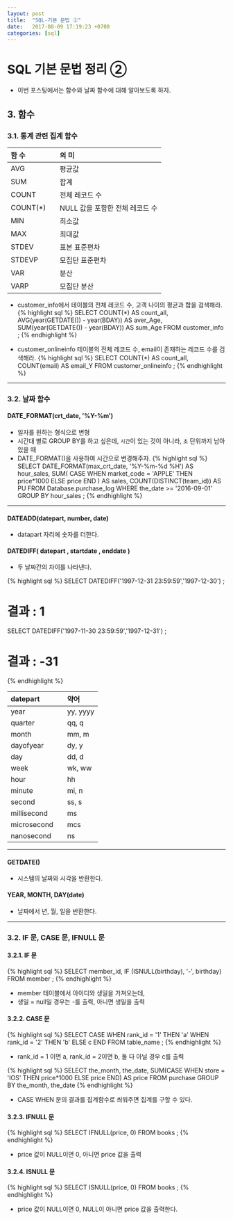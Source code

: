 ```yaml
---
layout: post
title:  "SQL-기본 문법 ②"
date:   2017-08-09 17:19:23 +0700
categories: [sql]
---
```

# SQL 기본 문법 정리 ②
- 이번 포스팅에서는 함수와 날짜 함수에 대해 알아보도록 하자.

## 3. 함수
### 3.1. 통계 관련 집계 함수

| 함 수 |  | 의 미 |
| :--- | :--- | :--- |
| AVG |  | 평균값 |
| SUM | | 합계 |
| COUNT | | 전체 레코드 수 |
| COUNT(*) | | NULL 값을 포함한 전체 레코드 수 |
| MIN | | 최소값 |
| MAX | | 최대값 |
| STDEV | | 표본 표준편차 |
| STDEVP | | 모집단 표준편차 |
| VAR | | 분산 |
| VARP | | 모집단 분산 |

- customer_info에서 테이블의 전체 레코드 수, 고객 나이의 평균과 합을 검색해라.
{% highlight sql %}
SELECT
    COUNT(*) AS count_all,
    AVG(year(GETDATE()) - year(BDAY)) AS aver_Age,
    SUM(year(GETDATE()) - year(BDAY)) AS sum_Age
FROM customer_info
;
{% endhighlight %}

- customer_onlineinfo 테이블의 전체 레코드 수, email이 존재하는 레코드 수를 검색해라.
{% highlight sql %}
SELECT COUNT(*) AS count_all, COUNT(email) AS email_Y
FROM customer_onlineinfo
;
{% endhighlight %}

---
### 3.2. 날짜 함수

#### DATE_FORMAT(crt_date, '%Y-%m')
- 일자를 원하는 형식으로 변형
- 시간대 별로 GROUP BY를 하고 싶은데, `시간`이 있는 것이 아니라, `초` 단위까지 남아있을 때
- DATE_FORMAT()을 사용하여 시간으로 변경해주자.
{% highlight sql %}
SELECT
    DATE_FORMAT(max_crt_date, '%Y-%m-%d %H') AS hour_sales,
    SUM(
        CASE WHEN market_code = 'APPLE' THEN price*1000 ELSE price END
        ) AS sales,
    COUNT(DISTINCT(team_id)) AS PU
FROM Database.purchase_log
WHERE the_date >= '2016-09-01'
GROUP BY hour_sales
;
{% endhighlight %}

---

#### DATEADD(datepart, number, date)
- datapart 자리에 숫자를 더한다.

#### DATEDIFF( datepart , startdate , enddate )
- 두 날짜간의 차이를 나타낸다.

{% highlight sql %}
SELECT DATEDIFF('1997-12-31 23:59:59','1997-12-30')
;

# 결과 : 1

SELECT DATEDIFF('1997-11-30 23:59:59','1997-12-31')
;

# 결과 : -31 
{% endhighlight %}

| datepart |  | 약어 |
| :--- | :--- | :--- |
| year |  | yy, yyyy |
| quarter |  | qq, q |
| month |  | mm, m |
| dayofyear |  | dy, y |
| day |  | dd, d |
| week |  | wk, ww |
| hour |  | hh |
| minute |  | mi, n |
| second |  | ss, s |
| millisecond |  | ms |
| microsecond |  | mcs |
| nanosecond |  | ns |

---
#### GETDATE()
- 시스템의 날짜와 시각을 반환한다.

#### YEAR, MONTH, DAY(date)
- 날짜에서 년, 월, 일을 반환한다.

---
### 3.2. IF 문, CASE 문, IFNULL 문

#### 3.2.1. IF 문
{% highlight sql %}
SELECT member_id, IF (ISNULL(birthday), '-', birthday)
FROM member
;
{% endhighlight %}
- member 테이블에서 아이디와 생일을 가져오는데,
- 생일 = null일 경우는 -를 출력, 아니면 생일을 출력

#### 3.2.2. CASE 문
{% highlight sql %}
SELECT CASE WHEN rank_id = '1' THEN 'a'
            WHEN rank_id = '2' THEN 'b'
            ELSE c
            END
FROM table_name
;
{% endhighlight %}
- rank_id = 1 이면 a, rank_id = 2이면 b, 둘 다 아닐 경우 c를 출력

{% highlight sql %}
SELECT
    the_month,
    the_date,
    SUM(CASE WHEN store = 'IOS' THEN price*1000 ELSE price END) AS price
FROM purchase
GROUP BY the_month, the_date
{% endhighlight %}
- CASE WHEN 문의 결과를 집계함수로 씌워주면 집계를 구할 수 있다.

#### 3.2.3. IFNULL 문
{% highlight sql %}
SELECT IFNULL(price, 0)
FROM books
;
{% endhighlight %}
- price 값이 NULL이면 0, 아니면 price 값을 출력

#### 3.2.4. ISNULL 문
{% highlight sql %}
SELECT ISNULL(price, 0)
FROM books
;
{% endhighlight %}
- price 값이 NULL이면 0, NULL이 아니면 price 값을 출력한다.
